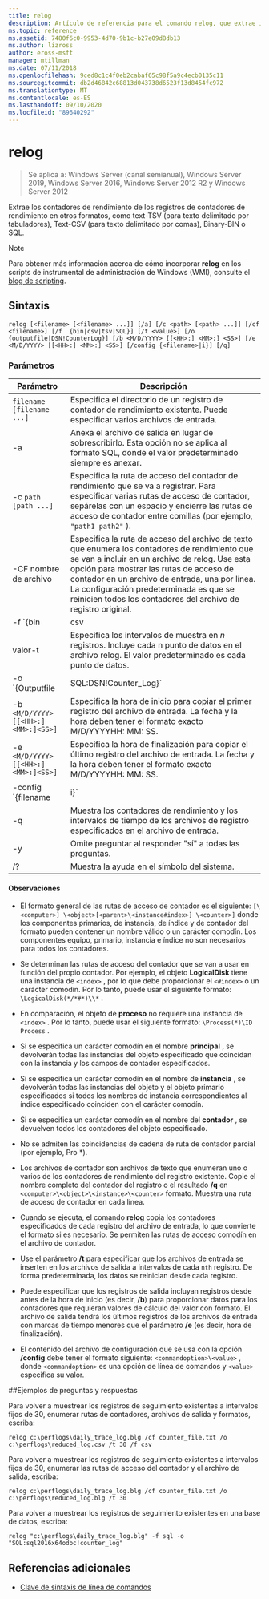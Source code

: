 ```yaml
---
title: relog
description: Artículo de referencia para el comando relog, que extrae información sobre los contadores de rendimiento de los archivos de registro de contadores de rendimiento.
ms.topic: reference
ms.assetid: 7480f6c0-9953-4d70-9b1c-b27e09d8db13
ms.author: lizross
author: eross-msft
manager: mtillman
ms.date: 07/11/2018
ms.openlocfilehash: 9ced8c1c4f0eb2cabaf65c98f5a9c4ecb0135c11
ms.sourcegitcommit: db2d46842c68813d043738d6523f13d8454fc972
ms.translationtype: MT
ms.contentlocale: es-ES
ms.lasthandoff: 09/10/2020
ms.locfileid: "89640292"
---
```

# <a name="relog"></a>relog

> Se aplica a: Windows Server (canal semianual), Windows Server 2019, Windows Server 2016, Windows Server 2012 R2 y Windows Server 2012

Extrae los contadores de rendimiento de los registros de contadores de rendimiento en otros formatos, como text-TSV (para texto delimitado por tabuladores), Text-CSV (para texto delimitado por comas), Binary-BIN o SQL.

>[!NOTE]
>Para obtener más información acerca de cómo incorporar **relog** en los scripts de instrumental de administración de Windows (WMI), consulte el [blog de scripting](https://devblogs.microsoft.com/scripting/).

## <a name="syntax"></a>Sintaxis

```
relog [<filename> [<filename> ...]] [/a] [/c <path> [<path> ...]] [/cf <filename>] [/f  {bin|csv|tsv|SQL}] [/t <value>] [/o {outputfile|DSN!CounterLog}] [/b <M/D/YYYY> [[<HH>:] <MM>:] <SS>] [/e <M/D/YYYY> [[<HH>:] <MM>:] <SS>] [/config {<filename>|i}] [/q]
```

### <a name="parameters"></a>Parámetros

| Parámetro | Descripción |
|--|--|
| `filename [filename ...]` | Especifica el directorio de un registro de contador de rendimiento existente. Puede especificar varios archivos de entrada. |
| -a | Anexa el archivo de salida en lugar de sobrescribirlo. Esta opción no se aplica al formato SQL, donde el valor predeterminado siempre es anexar. |
| -c `path [path ...]` | Especifica la ruta de acceso del contador de rendimiento que se va a registrar. Para especificar varias rutas de acceso de contador, sepárelas con un espacio y encierre las rutas de acceso de contador entre comillas (por ejemplo, `"path1 path2"` ). |
| -CF nombre de archivo | Especifica la ruta de acceso del archivo de texto que enumera los contadores de rendimiento que se van a incluir en un archivo de relog. Use esta opción para mostrar las rutas de acceso de contador en un archivo de entrada, una por línea. La configuración predeterminada es que se reinicien todos los contadores del archivo de registro original. |
| -f `{bin | csv | tsv | SQL}` | Especifica la ruta de acceso del formato del archivo de salida. El formato predeterminado es **bin**. En el caso de una base de datos SQL, el archivo de salida especifica `DSN!CounterLog` . Puede especificar la ubicación de la base de datos mediante el administrador de ODBC para configurar el DSN (nombre del sistema de la base de datos). |
| valor-t | Especifica los intervalos de muestra en *n* registros. Incluye cada n punto de datos en el archivo relog. El valor predeterminado es cada punto de datos. |
| -o `{Outputfile | SQL:DSN!Counter_Log}` | Especifica la ruta de acceso del archivo de salida o la base de datos SQL donde se escribirán los contadores. <P>**Nota:** En el caso de las versiones de 64 y 32 bits de relog.exe, debe definir un DSN en el origen de datos ODBC (64 bits y 32 bits respectivamente) en el sistema. Use el controlador ODBC "SQL Server" para definir un DSN. |
| -b `<M/D/YYYY> [[<HH>:]<MM>:]<SS>]` | Especifica la hora de inicio para copiar el primer registro del archivo de entrada. La fecha y la hora deben tener el formato exacto M/D/YYYYHH: MM: SS. |
| -e `<M/D/YYYY> [[<HH>:]<MM>:]<SS>]` | Especifica la hora de finalización para copiar el último registro del archivo de entrada. La fecha y la hora deben tener el formato exacto M/D/YYYYHH: MM: SS. |
| -config `{filename | i}` | Especifica la ruta de acceso del archivo de configuración que contiene los parámetros de la línea de comandos. Si utiliza un archivo de configuración, puede usar **-i** como un marcador de posición para una lista de archivos de entrada que se pueden colocar en la línea de comandos. Si usa la línea de comandos, no use **-i**. También puede usar caracteres comodín, como `*.blg` para especificar varios nombres de archivo de entrada a la vez. |
| -q | Muestra los contadores de rendimiento y los intervalos de tiempo de los archivos de registro especificados en el archivo de entrada. |
| -y | Omite preguntar al responder "sí" a todas las preguntas. |
| /? | Muestra la ayuda en el símbolo del sistema. |

#### <a name="remarks"></a>Observaciones

- El formato general de las rutas de acceso de contador es el siguiente: `[\<computer>] \<object>[<parent>\<instance#index>] \<counter>]` donde los componentes primarios, de instancia, de índice y de contador del formato pueden contener un nombre válido o un carácter comodín. Los componentes equipo, primario, instancia e índice no son necesarios para todos los contadores.

- Se determinan las rutas de acceso del contador que se van a usar en función del propio contador. Por ejemplo, el objeto **LogicalDisk** tiene una instancia de `<index>` , por lo que debe proporcionar el `<#index>` o un carácter comodín. Por lo tanto, puede usar el siguiente formato: `\LogicalDisk(*/*#*)\\*` .

- En comparación, el objeto de **proceso** no requiere una instancia de `<index>` . Por lo tanto, puede usar el siguiente formato: `\Process(*)\ID Process` .

- Si se especifica un carácter comodín en el nombre **principal** , se devolverán todas las instancias del objeto especificado que coincidan con la instancia y los campos de contador especificados.

- Si se especifica un carácter comodín en el nombre de **instancia** , se devolverán todas las instancias del objeto y el objeto primario especificados si todos los nombres de instancia correspondientes al índice especificado coinciden con el carácter comodín.

- Si se especifica un carácter comodín en el nombre del **contador** , se devuelven todos los contadores del objeto especificado.

- No se admiten las coincidencias de cadena de ruta de contador parcial (por ejemplo, Pro *).

- Los archivos de contador son archivos de texto que enumeran uno o varios de los contadores de rendimiento del registro existente. Copie el nombre completo del contador del registro o el resultado **/q** en `<computer>\<object>\<instance>\<counter>` formato. Muestra una ruta de acceso de contador en cada línea.

- Cuando se ejecuta, el comando **relog** copia los contadores especificados de cada registro del archivo de entrada, lo que convierte el formato si es necesario. Se permiten las rutas de acceso comodín en el archivo de contador.

- Use el parámetro **/t** para especificar que los archivos de entrada se inserten en los archivos de salida a intervalos de cada `nth` registro. De forma predeterminada, los datos se reinician desde cada registro.

- Puede especificar que los registros de salida incluyan registros desde antes de la hora de inicio (es decir, **/b**) para proporcionar datos para los contadores que requieran valores de cálculo del valor con formato. El archivo de salida tendrá los últimos registros de los archivos de entrada con marcas de tiempo menores que el parámetro **/e** (es decir, hora de finalización).

- El contenido del archivo de configuración que se usa con la opción **/config** debe tener el formato siguiente: `<commandoption>\<value>` , donde `<commandoption>` es una opción de línea de comandos y `<value>` especifica su valor.

##<a name="q-examples"></a>Ejemplos de preguntas y respuestas

Para volver a muestrear los registros de seguimiento existentes a intervalos fijos de 30, enumerar rutas de contadores, archivos de salida y formatos, escriba:

```
relog c:\perflogs\daily_trace_log.blg /cf counter_file.txt /o c:\perflogs\reduced_log.csv /t 30 /f csv
```

Para volver a muestrear los registros de seguimiento existentes a intervalos fijos de 30, enumerar las rutas de acceso del contador y el archivo de salida, escriba:

```
relog c:\perflogs\daily_trace_log.blg /cf counter_file.txt /o c:\perflogs\reduced_log.blg /t 30
```

Para volver a muestrear los registros de seguimiento existentes en una base de datos, escriba:

```
relog "c:\perflogs\daily_trace_log.blg" -f sql -o "SQL:sql2016x64odbc!counter_log"
```

## <a name="additional-references"></a>Referencias adicionales

- [Clave de sintaxis de línea de comandos](command-line-syntax-key.md)
